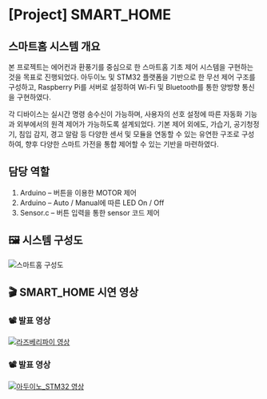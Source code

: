 # [Project] SMART_HOME

## 스마트홈 시스템 개요
본 프로젝트는 에어컨과 환풍기를 중심으로 한 스마트홈 기초 제어 시스템을 구현하는 것을 목표로 진행되었다. 아두이노 및 STM32 플랫폼을 기반으로 한 무선 제어 구조를 구성하고, Raspberry Pi를 서버로 설정하여 Wi-Fi 및 Bluetooth를 통한 양방향 통신을 구현하였다.

각 디바이스는 실시간 명령 송수신이 가능하며, 사용자의 선호 설정에 따른 자동화 기능과 외부에서의 원격 제어가 가능하도록 설계되었다. 기본 제어 외에도, 가습기, 공기청정기, 침입 감지, 경고 알람 등 다양한 센서 및 모듈을 연동할 수 있는 유연한 구조로 구성하여, 향후 다양한 스마트 가전을 통합 제어할 수 있는 기반을 마련하였다.

## 담당 역할
1. Arduino – 버튼을 이용한 MOTOR 제어
2. Arduino – Auto / Manual에 따른 LED On / Off
3. Sensor.c – 버튼 입력을 통한 sensor 코드 제어

## 🖼 시스템 구성도

![스마트홈 구성도](https://github.com/byungseongkim/smart-home/blob/main/images/system.png?raw=true)



## 🎬 SMART_HOME 시연 영상

### 📽 발표 영상  
[![라즈베리파이 영상](http://img.youtube.com/vi/jWnwy2fSu9o/0.jpg)](https://www.youtube.com/watch?v=jWnwy2fSu9o)

### 📽 발표 영상  
[![아두이노_STM32 영상](http://img.youtube.com/vi/SP8eZF5cb_0/0.jpg)](https://www.youtube.com/watch?v=SP8eZF5cb_0)







